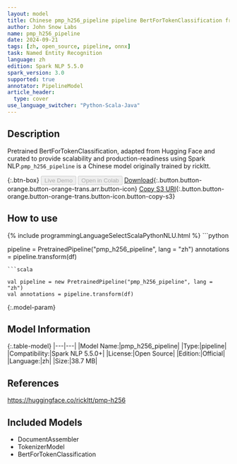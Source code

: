 ```yaml
---
layout: model
title: Chinese pmp_h256_pipeline pipeline BertForTokenClassification from rickltt
author: John Snow Labs
name: pmp_h256_pipeline
date: 2024-09-21
tags: [zh, open_source, pipeline, onnx]
task: Named Entity Recognition
language: zh
edition: Spark NLP 5.5.0
spark_version: 3.0
supported: true
annotator: PipelineModel
article_header:
  type: cover
use_language_switcher: "Python-Scala-Java"
---
```


## Description

Pretrained BertForTokenClassification, adapted from Hugging Face and curated to provide scalability and production-readiness using Spark NLP.`pmp_h256_pipeline` is a Chinese model originally trained by rickltt.

{:.btn-box}
<button class="button button-orange" disabled>Live Demo</button>
<button class="button button-orange" disabled>Open in Colab</button>
[Download](https://s3.amazonaws.com/auxdata.johnsnowlabs.com/public/models/pmp_h256_pipeline_zh_5.5.0_3.0_1726881193340.zip){:.button.button-orange.button-orange-trans.arr.button-icon}
[Copy S3 URI](s3://auxdata.johnsnowlabs.com/public/models/pmp_h256_pipeline_zh_5.5.0_3.0_1726881193340.zip){:.button.button-orange.button-orange-trans.button-icon.button-copy-s3}

## How to use



<div class="tabs-box" markdown="1">
{% include programmingLanguageSelectScalaPythonNLU.html %}
```python

pipeline = PretrainedPipeline("pmp_h256_pipeline", lang = "zh")
annotations =  pipeline.transform(df)   

```
```scala

val pipeline = new PretrainedPipeline("pmp_h256_pipeline", lang = "zh")
val annotations = pipeline.transform(df)

```
</div>

{:.model-param}
## Model Information

{:.table-model}
|---|---|
|Model Name:|pmp_h256_pipeline|
|Type:|pipeline|
|Compatibility:|Spark NLP 5.5.0+|
|License:|Open Source|
|Edition:|Official|
|Language:|zh|
|Size:|38.7 MB|

## References

https://huggingface.co/rickltt/pmp-h256

## Included Models

- DocumentAssembler
- TokenizerModel
- BertForTokenClassification